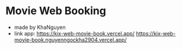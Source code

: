 # Movie Web Booking
- made by KhaNguyen
- link app: 
https://kix-web-movie-book.vercel.app/
https://kix-web-movie-book.nguyenngockha2904.vercel.app/
